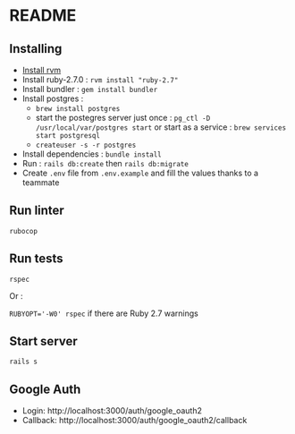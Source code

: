 # README

## Installing

- [Install rvm](https://rvm.io/rvm/install)
- Install ruby-2.7.0 : `rvm install "ruby-2.7"`
- Install bundler : `gem install bundler`
- Install postgres :
    - `brew install postgres`
    - start the postegres server just once : `pg_ctl -D /usr/local/var/postgres start` or start as a service : `brew services start postgresql`
    - `createuser -s -r postgres`
- Install dependencies : `bundle install`
- Run : `rails db:create` then `rails db:migrate`
- Create `.env` file from `.env.example` and fill the values thanks to a teammate

## Run linter

`rubocop`

## Run tests

`rspec`

Or :

`RUBYOPT='-W0' rspec` if there are Ruby 2.7 warnings

## Start server

`rails s`

## Google Auth

- Login: http://localhost:3000/auth/google_oauth2
- Callback: http://localhost:3000/auth/google_oauth2/callback